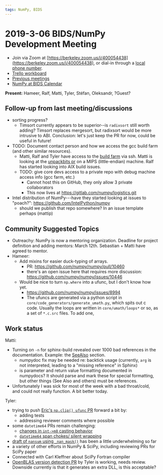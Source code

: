 ```yaml
---
tags: NumPy, BIDS
---
```


# 2019-3-06 BIDS/NumPy Development Meeting

- Join via Zoom at [https://berkeley.zoom.us/j/400054438](https://berkeley.zoom.us/j/400054438), or dial-in through a [local phone number](https://zoom.us/u/adQDmEc1wI).
- [Trello workboard](https://trello.com/b/Azg4fYZH/numpy-at-bids)
- [Previous meetings](https://github.com/BIDS-numpy/docs/tree/master/status_meetings)
- [NumPy at BIDS Calendar](https://calendar.google.com/calendar?cid=YmVya2VsZXkuZWR1X2lla2dwaWdtMjMyamJobGRzZmIyYzJqODFjQGdyb3VwLmNhbGVuZGFyLmdvb2dsZS5jb20)

**Present:** Hameer, Ralf, Matti, Tyler, Stéfan, Oleksandr, ?Guest?

## Follow-up from last meeting/discussions

- sorting progress?
  - Timsort currently appears to be superior--is `radixsort` still worth adding? Timsort replaces mergesort, but radixsort would be more intrusive to ABI. Conclusion: let's just keep the PR for now, could be useful in future!
- TODO: Document contact person and how we access the gcc build farm (and other similar resources).
  - Matti, Ralf and Tyler have access to the [build farm](https://cfarm.tetaneutral.net/machines/list/) via ssh. Matti is looking at the [unpackbits pr](https://github.com/numpy/numpy/pull/12962) on a MIPS (little-endian) machine. Ralf has started looking into AIX build issues.
  - TODO: give core devs access to a private repo with debug machine access info (gcc farm, etc.)
      - Cannot host this on GitHub, they only allow 3 private collaborators
      - This now lives at https://gitlab.com/numpy/logistics.git
- Intel distribution of NumPy---have they started looking at issues to "poach?": https://github.com/IntelPython/numpy
  - should we publish that repo somewhere? In an issue template perhaps (mattip)

## Community Suggested Topics

- Outreachy: NumPy is now a mentoring organization. Deadline for project definition and adding mentors: March 12th. Sebastian + Matti have agreed to mentor.
- Hameer:
    - Add mixins for easier duck-typing of arrays.
        - PR: https://github.com/numpy/numpy/pull/10460
        - there's an open issue here that requires more discussion: https://github.com/numpy/numpy/issues/10446
    - Would be nice to turn `np.where` into a ufunc, but I don't know how yet.
        - https://github.com/numpy/numpy/issues/8994
        - The ufuncs are generated via a python script in `core/code_generators/generate_umath.py`, which spits out c code. Usually the loops are written in `core/umath/loops*` or so, as a set of `*.c.src` files. To add one, 

## Work status

Matti:
  - Turning on `-n` for sphinx-build revealed over 1000 bad references in the documentation. Example: the [SeeAlso](http://www.numpy.org/devdocs/reference/generated/numpy.polynomial.chebyshev.chebroots.html) section. 
    - numpydoc fix may be needed re: backtick usage (currently, `arg` is not interpreted, leading to a "missing reference" in Sphinx)
    - is parameter and return value formatting documented in numpydocs? It should parse and mark these for special formatting, but other things (See Also and others) must be references.
  - Unfortunately I was sick for most of the week with a bad throat/cold, and could not really function. A bit better today.

Tyler:
  - trying to push [Eric's `np.clip() ufunc` PR](https://github.com/numpy/numpy/pull/12519) forward a bit by:
    - adding tests
    - addressing reviewer comments where possible
  - some `datetime64` PRs remain challenging:
    - [changes in `int->m8` casting behavior](https://github.com/numpy/numpy/pull/13061)
    - [`datetime64` span chokes/ silent wrapping](https://github.com/numpy/numpy/pull/11873)
  - [draft of `nansum` using `_nan_mask()`](https://github.com/numpy/numpy/pull/12801) has been a little underwhelming so far
  - a variety of other efforts in NumPy & SciPy, including reviewing PRs for SciPy paper
  - Connected with Carl Kleffner about SciPy Fortran compiler
- [OpenBLAS version detection PR](https://github.com/numpy/numpy/pull/12790) by Tyler is working, needs review. Downside currently is that it generates an extra DLL, is this acceptable?
